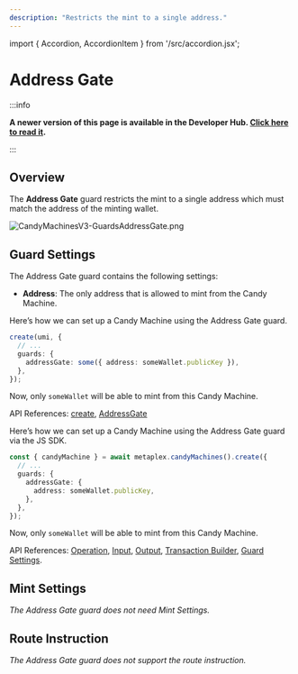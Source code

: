 ```yaml
---
description: "Restricts the mint to a single address."
---
```


import { Accordion, AccordionItem } from '/src/accordion.jsx';

# Address Gate

:::info

**A newer version of this page is available in the Developer Hub. [Click here to read it](https://developers.metaplex.com/candy-machine/guards/address-gate).**

:::

## Overview

The **Address Gate** guard restricts the mint to a single address which must match the address of the minting wallet.

![CandyMachinesV3-GuardsAddressGate.png](/assets/candy-machine-v3/CandyMachinesV3-GuardsAddressGate.png#radius)

## Guard Settings

The Address Gate guard contains the following settings:

- **Address**: The only address that is allowed to mint from the Candy Machine.

<Accordion>
<AccordionItem title="JavaScript — Umi library (recommended)" open={true}>
<div className="accordion-item-padding">

Here’s how we can set up a Candy Machine using the Address Gate guard.

```ts
create(umi, {
  // ...
  guards: {
    addressGate: some({ address: someWallet.publicKey }),
  },
});
```

Now, only `someWallet` will be able to mint from this Candy Machine.

API References: [create](https://mpl-candy-machine-js-docs.vercel.app/functions/create.html), [AddressGate](https://mpl-candy-machine-js-docs.vercel.app/types/AddressGate.html)

</div>
</AccordionItem>
<AccordionItem title="JavaScript — SDK">
<div className="accordion-item-padding">

Here’s how we can set up a Candy Machine using the Address Gate guard via the JS SDK.

```ts
const { candyMachine } = await metaplex.candyMachines().create({
  // ...
  guards: {
    addressGate: {
      address: someWallet.publicKey,
    },
  },
});
```

Now, only `someWallet` will be able to mint from this Candy Machine.

API References: [Operation](https://metaplex-foundation.github.io/js/classes/js.CandyMachineClient.html#create), [Input](https://metaplex-foundation.github.io/js/types/js.CreateCandyMachineInput.html), [Output](https://metaplex-foundation.github.io/js/types/js.CreateCandyMachineOutput.html), [Transaction Builder](https://metaplex-foundation.github.io/js/classes/js.CandyMachineBuildersClient.html#create), [Guard Settings](https://metaplex-foundation.github.io/js/types/js.AddressGateGuardSettings.html).

</div>
</AccordionItem>
</Accordion>

## Mint Settings

_The Address Gate guard does not need Mint Settings._

## Route Instruction

_The Address Gate guard does not support the route instruction._
